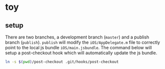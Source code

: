 # toy

## setup

There are two branches, a development branch (`master`) and a publish branch (`publish`). `publish` will modify the `iOS/AppDelegate.m` file to correctly point to the local js bundle `iOS/main.jsbundle`. The command below will setup a post-checkout hook which will automatically update the js bundle.
```sh
ln -s $(pwd)/post-checkout .git/hooks/post-checkout
```
